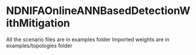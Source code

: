 # NDNIFAOnlineANNBasedDetectionWithMitigation

All the scenario files are in examples folder
Imported weights are in examples/topologies folder
